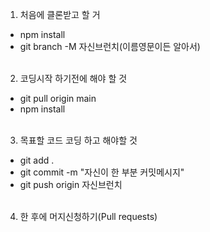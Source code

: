 1. 처음에 클론받고 할 거
  -  npm install
  -  git branch -M 자신브런치(이름영문이든 알아서)<br><br>

2. 코딩시작 하기전에 해야 할 것
  -  git pull origin main
  -  npm install<br><br>

3. 목표할 코드 코딩 하고 해야할 것
  -  git add .
  -  git commit -m "자신이 한 부분 커밋메시지"
  -  git push origin 자신브런치<br><br>

4. 한 후에 머지신청하기(Pull requests)
